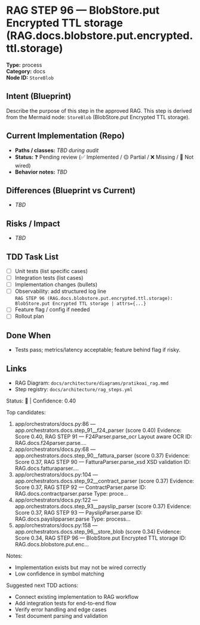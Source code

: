 # RAG STEP 96 — BlobStore.put Encrypted TTL storage (RAG.docs.blobstore.put.encrypted.ttl.storage)

**Type:** process  
**Category:** docs  
**Node ID:** `StoreBlob`

## Intent (Blueprint)
Describe the purpose of this step in the approved RAG. This step is derived from the Mermaid node: `StoreBlob` (BlobStore.put Encrypted TTL storage).

## Current Implementation (Repo)
- **Paths / classes:** _TBD during audit_
- **Status:** ❓ Pending review (✅ Implemented / 🟡 Partial / ❌ Missing / 🔌 Not wired)
- **Behavior notes:** _TBD_

## Differences (Blueprint vs Current)
- _TBD_

## Risks / Impact
- _TBD_

## TDD Task List
- [ ] Unit tests (list specific cases)
- [ ] Integration tests (list cases)
- [ ] Implementation changes (bullets)
- [ ] Observability: add structured log line  
  `RAG STEP 96 (RAG.docs.blobstore.put.encrypted.ttl.storage): BlobStore.put Encrypted TTL storage | attrs={...}`
- [ ] Feature flag / config if needed
- [ ] Rollout plan

## Done When
- Tests pass; metrics/latency acceptable; feature behind flag if risky.

## Links
- RAG Diagram: `docs/architecture/diagrams/pratikoai_rag.mmd`
- Step registry: `docs/architecture/rag_steps.yml`


<!-- AUTO-AUDIT:BEGIN -->
Status: 🔌  |  Confidence: 0.40

Top candidates:
1) app/orchestrators/docs.py:86 — app.orchestrators.docs.step_91__f24_parser (score 0.40)
   Evidence: Score 0.40, RAG STEP 91 — F24Parser.parse_ocr Layout aware OCR
ID: RAG.docs.f24parser.parse....
2) app/orchestrators/docs.py:68 — app.orchestrators.docs.step_90__fattura_parser (score 0.37)
   Evidence: Score 0.37, RAG STEP 90 — FatturaParser.parse_xsd XSD validation
ID: RAG.docs.fatturaparser....
3) app/orchestrators/docs.py:104 — app.orchestrators.docs.step_92__contract_parser (score 0.37)
   Evidence: Score 0.37, RAG STEP 92 — ContractParser.parse
ID: RAG.docs.contractparser.parse
Type: proce...
4) app/orchestrators/docs.py:122 — app.orchestrators.docs.step_93__payslip_parser (score 0.37)
   Evidence: Score 0.37, RAG STEP 93 — PayslipParser.parse
ID: RAG.docs.payslipparser.parse
Type: process...
5) app/orchestrators/docs.py:158 — app.orchestrators.docs.step_96__store_blob (score 0.34)
   Evidence: Score 0.34, RAG STEP 96 — BlobStore.put Encrypted TTL storage
ID: RAG.docs.blobstore.put.enc...

Notes:
- Implementation exists but may not be wired correctly
- Low confidence in symbol matching

Suggested next TDD actions:
- Connect existing implementation to RAG workflow
- Add integration tests for end-to-end flow
- Verify error handling and edge cases
- Test document parsing and validation
<!-- AUTO-AUDIT:END -->
